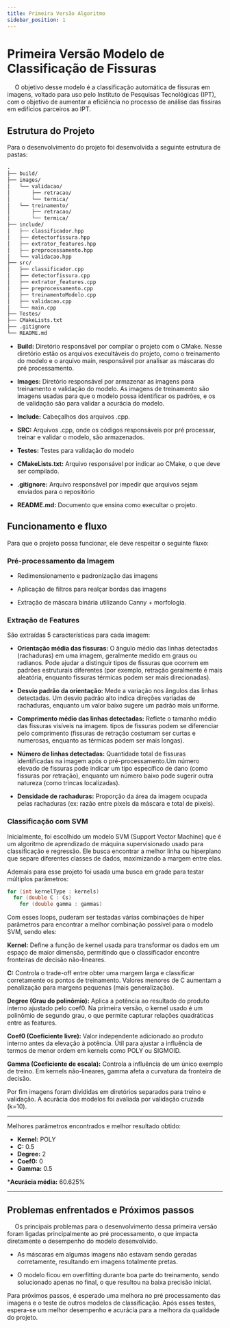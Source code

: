 ```yaml
---
title: Primeira Versão Algoritmo
sidebar_position: 1
---
```


# Primeira Versão Modelo de Classificação de Fissuras
&emsp; O objetivo desse modelo é a  classificação automática de fissuras em imagens, voltado para uso pelo Instituto de Pesquisas Tecnológicas (IPT), com o objetivo de aumentar a eficiência no processo de análise das fissiras em edifícios parceiros ao IPT.

## Estrutura do Projeto
Para o desenvolvimento do projeto foi desenvolvida a seguinte estrutura de pastas:
```txt
.
├── build/                     
├── images/
│   └── validacao/
│       ├── retracao/
│       └── termica/
│   └── treinamento/
│       ├── retracao/
│       └── termica/
├── include/                  
│   ├── classificador.hpp
│   ├── detectorfissura.hpp
│   ├── extrator_features.hpp
│   ├── preprocessamento.hpp
│   └── validacao.hpp
├── src/                      
│   ├── classificador.cpp
│   ├── detectorfissura.cpp
│   ├── extrator_features.cpp
│   ├── preprocessamento.cpp
│   ├── treinamentoModelo.cpp
│   ├── validacao.cpp
│   └── main.cpp
├── Testes/                   
├── CMakeLists.txt            
├── .gitignore
└── README.md

```
- **Build:** Diretório responsável por compilar o projeto com o CMake. Nesse diretório estão os arquivos execultáveis do projeto, como o treinamento do modelo e o arquivo main, responsável por analisar as máscaras do pré processamento.

- **Images:** Diretório responsável por armazenar as imagens para treinamento e validação do modelo. As imagens de treinamento são imagens usadas para que o modelo possa identificar os padrões, e os de validação são para validar a acurácia do modelo.

- **Include:** Cabeçalhos dos arquivos .cpp.

- **SRC:** Arquivos .cpp, onde os códigos responsáveis por pré processar, treinar e validar o modelo, são armazenados.

- **Testes:** Testes para validação do modelo

- **CMakeLists.txt:** Arquivo responsável por indicar ao CMake, o que deve ser compilado.

- **.gitignore:** Arquivo responsável por impedir que arquivos sejam enviados para o repositório

- **README.md:** Documento que ensina como execultar o projeto.

## Funcionamento e fluxo
Para que o projeto possa funcionar, ele deve respeitar o seguinte fluxo:

### Pré-processamento da Imagem

 - Redimensionamento e padronização das imagens

 - Aplicação de filtros para realçar bordas das imagens

- Extração de máscara binária utilizando Canny + morfologia.

### Extração de Features

São extraídas 5 características para cada imagem:

 - **Orientação média das fissuras:** O ângulo médio das linhas detectadas (rachaduras) em uma imagem, geralmente medido em graus ou radianos. Pode ajudar a distinguir tipos de fissuras que ocorrem em padrões estruturais diferentes (por exemplo, retração geralmente é mais aleatória, enquanto fissuras térmicas podem ser mais direcionadas).

 - **Desvio padrão da orientação:** Mede a variação nos ângulos das linhas detectadas. Um desvio padrão alto indica direções variadas de rachaduras, enquanto um valor baixo sugere um padrão mais uniforme.

 - **Comprimento médio das linhas detectadas:** Reflete o tamanho médio das fissuras visíveis na imagem. tipos de fissuras podem se diferenciar pelo comprimento (fissuras de retração costumam ser curtas e numerosas, enquanto as térmicas podem ser mais longas).

 - **Número de linhas detectadas:** Quantidade total de fissuras identificadas na imagem após o pré-processamento.Um número elevado de fissuras pode indicar um tipo específico de dano (como fissuras por retração), enquanto um número baixo pode sugerir outra natureza (como trincas localizadas).

 - **Densidade de rachaduras:** Proporção da área da imagem ocupada pelas rachaduras (ex: razão entre pixels da máscara e total de pixels).

### Classificação com SVM

Inicialmente, foi escolhido um modelo SVM (Support Vector Machine) que é um algoritmo de aprendizado de máquina supervisionado usado para classificação e regressão. Ele busca encontrar a melhor linha ou hiperplano que separe diferentes classes de dados, maximizando a margem entre elas. 

Ademais para esse projeto foi usada uma busca em grade para testar múltiplos parâmetros:

```cpp
for (int kernelType : kernels)
  for (double C : Cs)
    for (double gamma : gammas)

```
Com esses loops, puderam ser testadas várias combinações de hiper parâmetros para encontrar a melhor combinação possível para o modelo SVM, sendo eles:

**Kernel:** Define a função de kernel usada para transformar os dados em um espaço de maior dimensão, permitindo que o classificador encontre fronteiras de decisão não-lineares.

**C:** Controla o trade-off entre obter uma margem larga e classificar corretamente os pontos de treinamento. Valores menores de C aumentam a penalização para margens pequenas (mais generalização).

**Degree (Grau do polinômio):** Aplica a potência ao resultado do produto interno ajustado pelo coef0. Na primeira versão, o kernel usado é um polinômio de segundo grau, o que permite capturar relações quadráticas entre as features.

**Coef0 (Coeficiente livre):** Valor independente adicionado ao produto interno antes da elevação à potência. Útil para ajustar a influência de termos de menor ordem em kernels como POLY ou SIGMOID.

**Gamma (Coeficiente de escala):** Controla a influência de um único exemplo de treino. Em kernels não-lineares, gamma afeta a curvatura da fronteira de decisão.

Por fim imagens foram divididas em diretórios separados para treino e validação. A acurácia dos modelos foi avaliada por validação cruzada (k=10).

---

Melhores parâmetros encontrados e melhor resultado obtido:

- **Kernel:** POLY
- **C:** 0.5
- **Degree:** 2
- **Coef0:** 0
- **Gamma:** 0.5

***Acurácia média:** 60.625%

---

## Problemas enfrentados e Próximos passos

&emsp; Os principais problemas para o desenvolvimento dessa primeira versão foram ligadas principalmente ao pré processamento, o que impacta diretamente o desempenho do modelo desenvolvido.

 - As máscaras em algumas imagens não estavam sendo geradas corretamente, resultando em imagens totalmente pretas.

 - O modelo ficou em overfitting durante boa parte do treinamento, sendo solucionado apenas no final, o que resultou na baixa precisão inicial.

Para próximos passos, é esperado uma melhora no pré processamento das imagens e o teste de outros modelos de classificação. Após esses testes, espera-se um melhor desempenho e acurácia para a melhora da qualidade do projeto.
